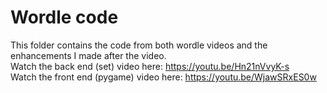# Wordle code
This folder contains the code from both wordle videos and the enhancements I made after the video. <br />
Watch the back end (set) video here: https://youtu.be/Hn21nVvyK-s <br />
Watch the front end (pygame) video here: https://youtu.be/WjawSRxES0w
